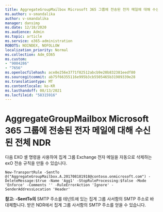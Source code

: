 ```yaml
---
title: AggregateGroupMailbox Microsoft 365 그룹에 전송된 전자 메일에 대해 수신된 전체 NDR
ms.author: v-smandalika
author: v-smandalika
manager: dansimp
ms.date: 12/18/2020
ms.audience: Admin
ms.topic: article
ms.service: o365-administration
ROBOTS: NOINDEX, NOFOLLOW
localization_priority: Normal
ms.collection: Adm_O365
ms.custom:
- "9004286"
- "7656"
ms.openlocfilehash: ace8e256e3771f82512abcb9e20b832381eedf80
ms.sourcegitcommit: ab75f66355116e995b3cb5505465b31989339e28
ms.translationtype: MT
ms.contentlocale: ko-KR
ms.lasthandoff: 08/13/2021
ms.locfileid: "58315916"
---
```

# <a name="aggregategroupmailbox-full-ndr-received-for-email-sent-to-microsoft-365-group"></a>AggregateGroupMailbox Microsoft 365 그룹에 전송된 전자 메일에 대해 수신된 전체 NDR

다음 EXO 셸 명령을 사용하여 집계 그룹 Exchange 전자 메일을 자동으로 삭제하는 exO 전송 규칙을 만들 수 있습니다.

`New-TransportRule -SentTo @("AggregateGroupMailbox.A.201708181918@contoso.onmicrosoft.com") -DeleteMessage:$true -Name 'Agg1' -StopRuleProcessing:$false -Mode 'Enforce' -Comments '' -RuleErrorAction 'Ignore' -SenderAddressLocation 'Header'`

**참고:** **-SentTo의** SMTP 주소를 테넌트에 있는 집계 그룹 사서함의 SMTP 주소로 바 대체합니다. 받은 NDR에서 집계 그룹 사서함의 SMTP 주소를 얻을 수 있습니다.



